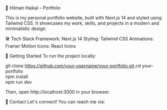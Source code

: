 🚀 Hilman Haikal – Portfolio

This is my personal portfolio website, built with Next.js 14 and styled using Tailwind CSS. It showcases my work, skills, and projects in a modern and minimalistic design.

🛠️ Tech Stack
Framework: Next.js 14
Styling: Tailwind CSS
Animations: Framer Motion
Icons: React Icons

🚀 Getting Started
To run the project locally:

git clone [https://github.com/your-username/your-portfolio.git  ](https://github.com/hilmanhaikal/portfolio-hlmnhkl.git)
cd your-portfolio  
npm install  
npm run dev  

Then, open http://localhost:3000 in your browser.

📩 Contact
Let's connect! You can reach me via:
